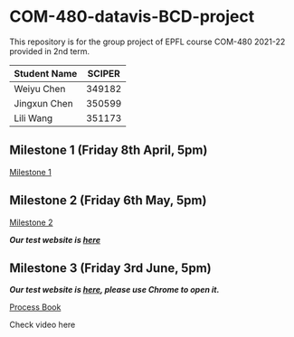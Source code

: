 # COM-480-datavis-BCD-project
This repository is for the group project of EPFL course COM-480 2021-22 provided in 2nd term.


| Student Name  |   SCIPER       |
| ------------- | :------------: |
| Weiyu Chen    |   349182       |
| Jingxun Chen  |   350599       |
| Lili Wang     |   351173       |



## Milestone 1 (Friday 8th April, 5pm)
[Milestone 1](https://github.com/com-480-data-visualization/datavis-project-2022-bcd/blob/main/Milestone%201.md)

## Milestone 2 (Friday 6th May, 5pm)
[Milestone 2](https://github.com/com-480-data-visualization/datavis-project-2022-bcd/blob/main/milestone2.pdf)

***Our test website is [here](https://com-480-data-visualization.github.io/datavis-project-2022-bcd/)***


## Milestone 3 (Friday 3rd June, 5pm) 
***Our test website is [here](https://com-480-data-visualization.github.io/datavis-project-2022-bcd/), please use Chrome to open it.***

[Process Book](https://github.com/com-480-data-visualization/datavis-project-2022-bcd/blob/24ed025b8963075ccc53036854aaa364e593e9f3/Milestone%203/COM-480%20Process%20Book%20-%20BCD.pdf)

Check video here
